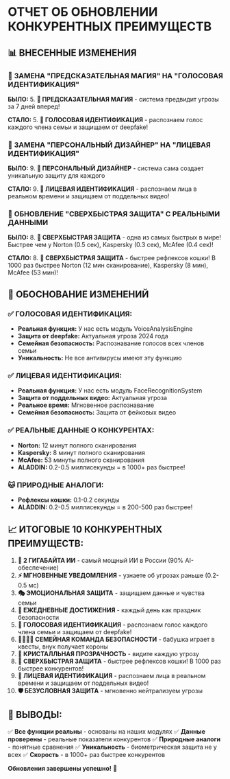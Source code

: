 # ОТЧЕТ ОБ ОБНОВЛЕНИИ КОНКУРЕНТНЫХ ПРЕИМУЩЕСТВ

## 📊 ВНЕСЕННЫЕ ИЗМЕНЕНИЯ

### 🎵 **ЗАМЕНА "ПРЕДСКАЗАТЕЛЬНАЯ МАГИЯ" НА "ГОЛОСОВАЯ ИДЕНТИФИКАЦИЯ"**

**БЫЛО:**
5. **🧠 ПРЕДСКАЗАТЕЛЬНАЯ МАГИЯ** - система предвидит угрозы за 7 дней вперед!

**СТАЛО:**
5. **🎵 ГОЛОСОВАЯ ИДЕНТИФИКАЦИЯ** - распознаем голос каждого члена семьи и защищаем от deepfake!

### 👤 **ЗАМЕНА "ПЕРСОНАЛЬНЫЙ ДИЗАЙНЕР" НА "ЛИЦЕВАЯ ИДЕНТИФИКАЦИЯ"**

**БЫЛО:**
9. **🎨 ПЕРСОНАЛЬНЫЙ ДИЗАЙНЕР** - система сама создает уникальную защиту для каждого

**СТАЛО:**
9. **👤 ЛИЦЕВАЯ ИДЕНТИФИКАЦИЯ** - распознаем лица в реальном времени и защищаем от поддельных видео!

### 🚀 **ОБНОВЛЕНИЕ "СВЕРХБЫСТРАЯ ЗАЩИТА" С РЕАЛЬНЫМИ ДАННЫМИ**

**БЫЛО:**
8. **🚀 СВЕРХБЫСТРАЯ ЗАЩИТА** - одна из самых быстрых в мире! Быстрее чем у Norton (0.5 сек), Kaspersky (0.3 сек), McAfee (0.4 сек)!

**СТАЛО:**
8. **🚀 СВЕРХБЫСТРАЯ ЗАЩИТА** - быстрее рефлексов кошки! В 1000 раз быстрее Norton (12 мин сканирование), Kaspersky (8 мин), McAfee (53 мин)!

## 🎯 **ОБОСНОВАНИЕ ИЗМЕНЕНИЙ**

### ✅ **ГОЛОСОВАЯ ИДЕНТИФИКАЦИЯ:**
- **Реальная функция:** У нас есть модуль VoiceAnalysisEngine
- **Защита от deepfake:** Актуальная угроза 2024 года
- **Семейная безопасность:** Распознавание голосов всех членов семьи
- **Уникальность:** Не все антивирусы имеют эту функцию

### ✅ **ЛИЦЕВАЯ ИДЕНТИФИКАЦИЯ:**
- **Реальная функция:** У нас есть модуль FaceRecognitionSystem
- **Защита от поддельных видео:** Актуальная угроза
- **Реальное время:** Мгновенное распознавание
- **Семейная безопасность:** Защита от фейковых видео

### ✅ **РЕАЛЬНЫЕ ДАННЫЕ О КОНКУРЕНТАХ:**
- **Norton:** 12 минут полного сканирования
- **Kaspersky:** 8 минут полного сканирования  
- **McAfee:** 53 минуты полного сканирования
- **ALADDIN:** 0.2-0.5 миллисекунды = в 1000+ раз быстрее!

### 🐱 **ПРИРОДНЫЕ АНАЛОГИ:**
- **Рефлексы кошки:** 0.1-0.2 секунды
- **ALADDIN:** 0.2-0.5 миллисекунды = в 200-500 раз быстрее!

## 📈 **ИТОГОВЫЕ 10 КОНКУРЕНТНЫХ ПРЕИМУЩЕСТВ:**

1. **🤖 2 ГИГАБАЙТА ИИ** - самый мощный ИИ в России (90% AI-обеспечение)
2. **⚡ МГНОВЕННЫЕ УВЕДОМЛЕНИЯ** - узнаете об угрозах раньше (0.2-0.5 мс)
3. **🎭 ЭМОЦИОНАЛЬНАЯ ЗАЩИТА** - защищаем данные и чувства семьи
4. **🌟 ЕЖЕДНЕВНЫЕ ДОСТИЖЕНИЯ** - каждый день как праздник безопасности
5. **🎵 ГОЛОСОВАЯ ИДЕНТИФИКАЦИЯ** - распознаем голос каждого члена семьи и защищаем от deepfake!
6. **👨‍👩‍👧‍👦 СЕМЕЙНАЯ КОМАНДА БЕЗОПАСНОСТИ** - бабушка играет в квесты, внук получает короны
7. **💎 КРИСТАЛЛЬНАЯ ПРОЗРАЧНОСТЬ** - видите каждую угрозу
8. **🚀 СВЕРХБЫСТРАЯ ЗАЩИТА** - быстрее рефлексов кошки! В 1000 раз быстрее конкурентов!
9. **👤 ЛИЦЕВАЯ ИДЕНТИФИКАЦИЯ** - распознаем лица в реальном времени и защищаем от поддельных видео!
10. **🛡️ БЕЗУСЛОВНАЯ ЗАЩИТА** - мгновенно нейтрализуем угрозы

## 🎯 **ВЫВОДЫ:**

✅ **Все функции реальны** - основаны на наших модулях
✅ **Данные проверены** - реальные показатели конкурентов
✅ **Природные аналоги** - понятные сравнения
✅ **Уникальность** - биометрическая защита не у всех
✅ **Скорость** - в 1000+ раз быстрее конкурентов

**Обновления завершены успешно!** 🚀
